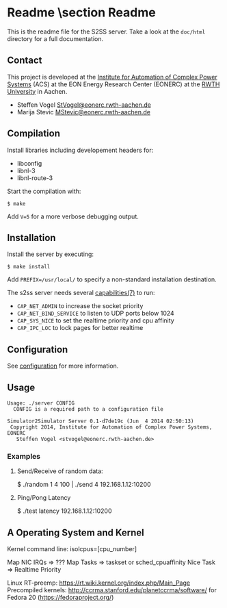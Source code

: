 # Readme \section Readme

This is the readme file for the S2SS server. Take a look at the `doc/html` directory for a full documentation.

## Contact

This project is developed at the [Institute for Automation of Complex Power Systems](www.acs.eonerc.rwth-aachen.de) (ACS) at the EON Energy Research Center (EONERC) at the [RWTH University](http://www.rwth-aachen.de) in Aachen.

 - Steffen Vogel <StVogel@eonerc.rwth-aachen.de>
 - Marija Stevic <MStevic@eonerc.rwth-aachen.de>

## Compilation

Install libraries including developement headers for:

 - libconfig
 - libnl-3
 - libnl-route-3

Start the compilation with:

	$ make

Add `V=5` for a more verbose debugging output.

## Installation

Install the server by executing:

	$ make install

Add `PREFIX=/usr/local/` to specify a non-standard installation destination.

The s2ss server needs several [capabilities(7)](http://man7.org/linux/man-pages/man7/capabilities.7.html) to run:

 - `CAP_NET_ADMIN` to increase the socket priority
 - `CAP_NET_BIND_SERVICE` to listen to UDP ports below 1024
 - `CAP_SYS_NICE` to set the realtime priority and cpu affinity
 - `CAP_IPC_LOC` to lock pages for better realtime

## Configuration

See [configuration](Configuration.md) for more information.

## Usage

	Usage: ./server CONFIG
	  CONFIG is a required path to a configuration file

	Simulator2Simulator Server 0.1-d7de19c (Jun  4 2014 02:50:13)
	 Copyright 2014, Institute for Automation of Complex Power Systems, EONERC
	   Steffen Vogel <stvogel@eonerc.rwth-aachen.de>


### Examples

 1. Send/Receive of random data:

	$ ./random 1 4 100 | ./send 4 192.168.1.12:10200

 2. Ping/Pong Latency

	$ ./test latency 192.168.1.12:10200	

## A Operating System and Kernel

Kernel command line: isolcpus=[cpu_number]

Map NIC IRQs	=> ???
Map Tasks	=> taskset or sched_cpuaffinity
Nice Task	=> Realtime Priority

Linux RT-preemp: https://rt.wiki.kernel.org/index.php/Main_Page
Precompiled kernels: http://ccrma.stanford.edu/planetccrma/software/
			for Fedora 20 (https://fedoraproject.org/)

